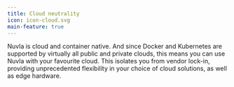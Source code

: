 ```yaml
---
title: Cloud neutrality
icon: icon-cloud.svg
main-feature: true
---
```


Nuvla is cloud and container native. And since Docker and Kubernetes are supported by virtually all public and private clouds, this means you can use Nuvla with your favourite cloud. This isolates you from vendor lock-in, providing unprecedented flexibility in your choice of cloud solutions, as well as edge hardware.
